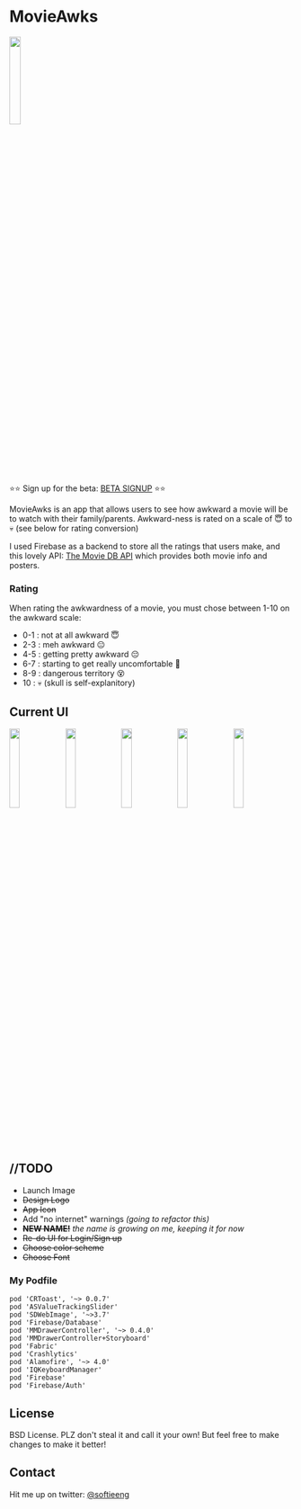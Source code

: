 
# MovieAwks
<img src="https://cloud.githubusercontent.com/assets/3711400/20233801/a9a9caa6-a841-11e6-9e21-36ad949cea8c.png" width="20%"></img>

⭐️⭐️ Sign up for the beta: [BETA SIGNUP](https://movieawks.herokuapp.com) ⭐️⭐️ 

MovieAwks is an app that allows users to see how awkward a movie will be to watch with their family/parents. Awkward-ness is rated on a scale of 😇 to 💀 (see below for rating conversion)

I used Firebase as a backend to store all the ratings that users make, and this lovely API: [The Movie DB API](http://docs.themoviedb.apiary.io) which provides both movie info and posters.

### Rating
When rating the awkwardness of a movie, you must chose between 1-10 on the awkward scale:

* 0-1 : not at all awkward 😇
* 2-3 : meh awkward 😐
* 4-5 : getting pretty awkward 😔
* 6-7 : starting to get really uncomfortable 😬
* 8-9 : dangerous territory 😵
* 10 : 💀 (skull is self-explanitory)

## Current UI
<img src="https://cloud.githubusercontent.com/assets/3711400/20040540/cdfd2fc4-a427-11e6-9e47-6ed17659de99.png" width="19%"></img>
<img src="https://cloud.githubusercontent.com/assets/3711400/20040541/cdfe4db4-a427-11e6-9e36-6d6b847c6383.png" width="19%"></img>
<img src="https://cloud.githubusercontent.com/assets/3711400/20040543/ce022e0c-a427-11e6-8b91-d180a84bde7f.png" width="19%"></img>
<img src="https://cloud.githubusercontent.com/assets/3711400/20040539/cdfd1fac-a427-11e6-9ec9-5805ac780267.png" width="19%"></img>
<img src="https://cloud.githubusercontent.com/assets/3711400/20040542/ce015432-a427-11e6-99ee-19d549d8b365.png" width="19%"></img>
## //TODO
* Launch Image
* ~~Design Logo~~
* ~~App Icon~~
* Add "no internet" warnings *(going to refactor this)*
* ~~**NEW NAME!**~~ *the name is growing on me, keeping it for now*
* ~~Re-do UI for Login/Sign up~~
* ~~Choose color scheme~~
* ~~Choose Font~~

### My Podfile

```
pod 'CRToast', '~> 0.0.7'
pod 'ASValueTrackingSlider'
pod 'SDWebImage', '~>3.7'
pod 'Firebase/Database'
pod 'MMDrawerController', '~> 0.4.0'
pod 'MMDrawerController+Storyboard'
pod 'Fabric'
pod 'Crashlytics'
pod 'Alamofire', '~> 4.0'
pod 'IQKeyboardManager'
pod 'Firebase'
pod 'Firebase/Auth'
```

## License
BSD License. PLZ don't steal it and call it your own! But feel free to make changes to make it better!

## Contact
Hit me up on twitter: [@softieeng](https://twitter.com/softieeng)
